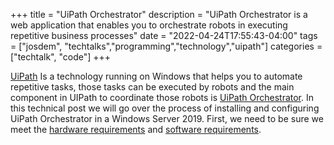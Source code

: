 +++
title =  "UiPath Orchestrator"
description = "UiPath Orchestrator is a web application that enables you to orchestrate robots in executing repetitive business processes"
date = "2022-04-24T17:55:43-04:00"
tags = ["josdem", "techtalks","programming","technology","uipath"]
categories = ["techtalk", "code"]
+++

[UiPath](https://www.uipath.com/) Is a technology running on Windows that helps you to automate repetitive tasks, those tasks can be executed by robots and the main component in UIPath to coordinate those robots is [UiPath Orchestrator](https://docs.uipath.com/orchestrator). In this technical post we will go over the process of installing and configuring UiPath Orchestrator in a Windows Server 2019. First, we need to be sure we meet the [hardware requirements](https://docs.uipath.com/installation-and-upgrade/docs/orchestrator-hardware-requirements) and [software requirements](https://docs.uipath.com/installation-and-upgrade/docs/orchestrator-software-requirements).
